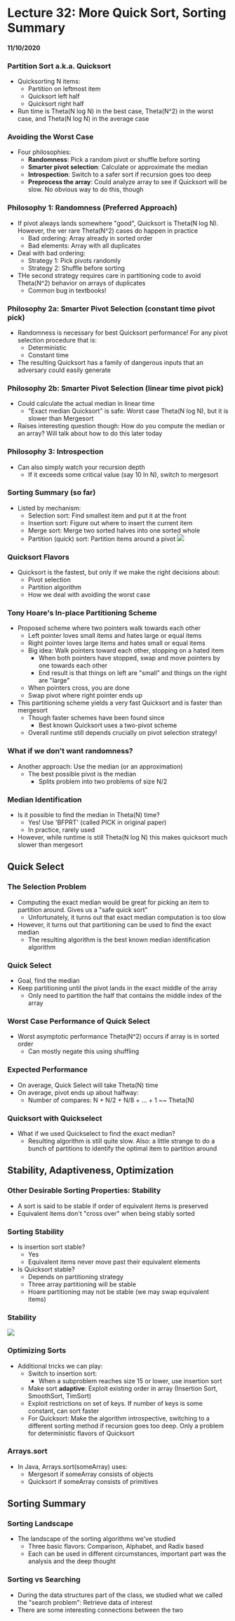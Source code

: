# Lecture 32: More Quick Sort, Sorting Summary
#### 11/10/2020

### Partition Sort a.k.a. Quicksort
- Quicksorting N items:
  - Partition on leftmost item
  - Quicksort left half
  - Quicksort right half
- Run time is Theta(N log N) in the best case, Theta(N^2) in the worst case, and Theta(N log N) in the average case

### Avoiding the Worst Case
- Four philosophies:
  - **Randomness**: Pick a random pivot or shuffle before sorting
  - **Smarter pivot selection**: Calculate or approximate the median
  - **Introspection**: Switch to a safer sort if recursion goes too deep
  - **Preprocess the array**: Could analyze array to see if Quicksort will be slow. No obvious way to do this, though

### Philosophy 1: Randomness (Preferred Approach)
- If pivot always lands somewhere "good", Quicksort is Theta(N log N). However, the ver rare Theta(N^2) cases do happen in practice
  - Bad ordering: Array already in sorted order
  - Bad elements: Array with all duplicates
- Deal with bad ordering:
  - Strategy 1: Pick pivots randomly
  - Strategy 2: Shuffle before sorting
- THe second strategy requires care in partitioning code to avoid Theta(N^2) behavior on arrays of duplicates
  - Common bug in textbooks!

### Philosophy 2a: Smarter Pivot Selection (constant time pivot pick)
- Randomness is necessary for best Quicksort performance! For any pivot selection procedure that is:
  - Deterministic
  - Constant time
- The resulting Quicksort has a family of dangerous inputs that an adversary could easily generate

### Philosophy 2b: Smarter Pivot Selection (linear time pivot pick)
- Could calculate the actual median in linear time
  - "Exact median Quicksort" is safe: Worst case Theta(N log N), but it is slower than Mergesort
- Raises interesting question though: How do you compute the median or an array? Will talk about how to do this later today

### Philosophy 3: Introspection
- Can also simply watch your recursion depth
  - If it exceeds some critical value (say 10 ln N), switch to mergesort

### Sorting Summary (so far)
- Listed by mechanism:
  - Selection sort: Find smallest item and put it at the front
  - Insertion sort: Figure out where to insert the current item
  - Merge sort: Merge two sorted halves into one sorted whole
  - Partition (quick) sort: Partition items around a pivot
![](images/32.1.png)

### Quicksort Flavors
- Quicksort is the fastest, but only if we make the right decisions about:
  - Pivot selection
  - Partition algorithm
  - How we deal with avoiding the worst case

### Tony Hoare's In-place Partitioning Scheme
- Proposed scheme where two pointers walk towards each other
  - Left pointer loves small items and hates large or equal items
  - Right pointer loves large items and hates small or equal items
  - Big idea: Walk pointers toward each other, stopping on a hated item
    - When both pointers have stopped, swap and move pointers by one towards each other
    - End result is that things on left are "small" and things on the right are "large"
  - When pointers cross, you are done
  - Swap pivot where right pointer ends up
- This partitioning scheme yields a very fast Quicksort and is faster than mergesort
  - Though faster schemes have been found since
    - Best known Quicksort uses a two-pivot scheme
  - Overall runtime still depends crucially on pivot selection strategy!

### What if we don't want randomness?
- Another approach: Use the median (or an approximation)
  - The best possible pivot is the median
    - Splits problem into two problems of size N/2

### Median Identification
- Is it possible to find the median in Theta(N) time?
  - Yes! Use 'BFPRT' (called PICK in original paper)
  - In practice, rarely used
- However, while runtime is still Theta(N log N) this makes quicksort much slower than mergesort


## Quick Select

### The Selection Problem
- Computing the exact median would be great for picking an item to partition around. Gives us a "safe quick sort"
  - Unfortunately, it turns out that exact median computation is too slow
- However, it turns out that partitioning can be used to find the exact median
  - The resulting algorithm is the best known median identification algorithm

### Quick Select
- Goal, find the median
- Keep partitioning until the pivot lands in the exact middle of the array
  - Only need to partition the half that contains the middle index of the array

### Worst Case Performance of Quick Select
- Worst asymptotic performance Theta(N^2) occurs if array is in sorted order
  - Can mostly negate this using shuffling

### Expected Performance
- On average, Quick Select will take Theta(N) time
- On average, pivot ends up about halfway:
  - Number of compares: N + N/2 + N/8 + ... + 1 ~~ Theta(N)

### Quicksort with Quickselect
- What if we used Quickselect to find the exact median?
  - Resulting algorithm is still quite slow. Also: a little strange to do a bunch of partitions to identify the optimal item to partition around


## Stability, Adaptiveness, Optimization

### Other Desirable Sorting Properties: Stability
- A sort is said to be stable if order of equivalent items is preserved
- Equivalent items don't "cross over" when being stably sorted

### Sorting Stability
- Is insertion sort stable?
  - Yes
  - Equivalent items never move past their equivalent elements
- Is Quicksort stable?
  - Depends on partitioning strategy
  - Three array partitioning will be stable
  - Hoare partitioning may not be stable (we may swap equivalent items)

### Stability
![](images/32.2.png)

### Optimizing Sorts
- Additional tricks we can play:
  - Switch to insertion sort:
    - When a subproblem reaches size 15 or lower, use insertion sort
  - Make sort **adaptive**: Exploit existing order in array (Insertion Sort, SmoothSort, TimSort)
  - Exploit restrictions on set of keys. If number of keys is some constant, can sort faster
  - For Quicksort: Make the algorithm introspective, switching to a different sorting method if recursion goes too deep. Only a problem for deterministic flavors of Quicksort

### Arrays.sort
- In Java, Arrays.sort(someArray) uses:
  - Mergesort if someArray consists of objects
  - Quicksort if someArray consists of primitives


## Sorting Summary

### Sorting Landscape
- The landscape of the sorting algorithms we've studied
  - Three basic flavors: Comparison, Alphabet, and Radix based
  - Each can be used in different circumstances, important part was the analysis and the deep thought

### Sorting vs Searching
- During the data structures part of the class, we studied what we called the "search problem": Retrieve data of interest
- There are some interesting connections between the two